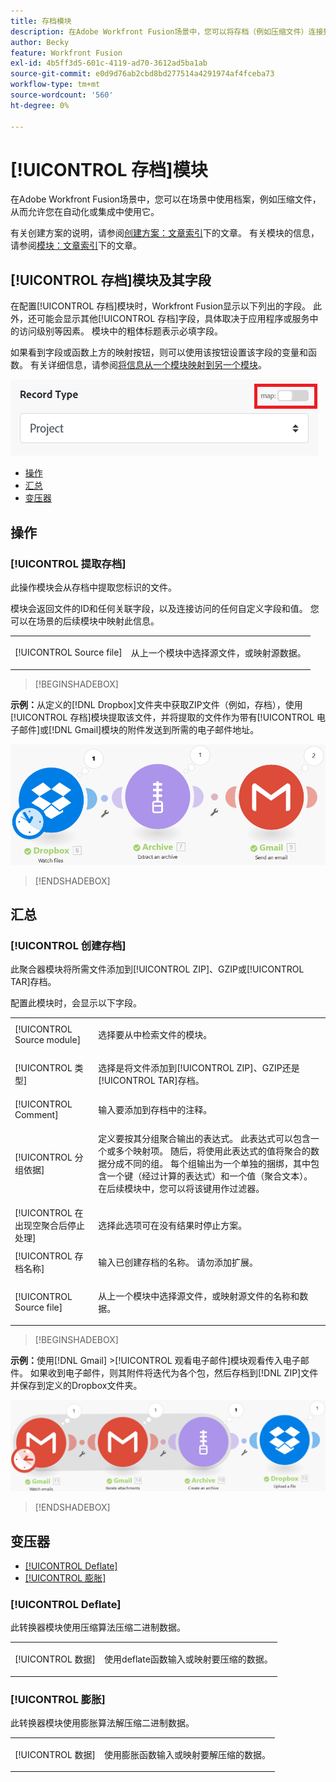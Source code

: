 ```yaml
---
title: 存档模块
description: 在Adobe Workfront Fusion场景中，您可以将存档（例如压缩文件）连接到多个第三方应用程序和服务。 例如，您可以配置一个方案，该方案
author: Becky
feature: Workfront Fusion
exl-id: 4b5ff3d5-601c-4119-ad70-3612ad5ba1ab
source-git-commit: e0d9d76ab2cbd8bd277514a4291974af4fceba73
workflow-type: tm+mt
source-wordcount: '560'
ht-degree: 0%

---
```


# [!UICONTROL 存档]模块

在Adobe Workfront Fusion场景中，您可以在场景中使用档案，例如压缩文件，从而允许您在自动化或集成中使用它。

有关创建方案的说明，请参阅[创建方案：文章索引](/help/workfront-fusion/create-scenarios/create-scenarios-toc.md)下的文章。 有关模块的信息，请参阅[模块：文章索引](/help/workfront-fusion/references/modules/modules-toc.md)下的文章。

## [!UICONTROL 存档]模块及其字段

在配置[!UICONTROL 存档]模块时，Workfront Fusion显示以下列出的字段。 此外，还可能会显示其他[!UICONTROL 存档]字段，具体取决于应用程序或服务中的访问级别等因素。 模块中的粗体标题表示必填字段。

如果看到字段或函数上方的映射按钮，则可以使用该按钮设置该字段的变量和函数。 有关详细信息，请参阅[将信息从一个模块映射到另一个模块](/help/workfront-fusion/create-scenarios/map-data/map-data-from-one-to-another.md)。

![映射切换](/help/workfront-fusion/references/apps-and-modules/assets/map-toggle-350x74.png)

* [操作](#actions)
* [汇总](#aggregators)
* [变压器](#transformers)

## 操作

### [!UICONTROL 提取存档]

此操作模块会从存档中提取您标识的文件。

模块会返回文件的ID和任何关联字段，以及连接访问的任何自定义字段和值。 您可以在场景的后续模块中映射此信息。

<table style="table-layout:auto">
 <col> 
 <col> 
 <tbody> 
  <tr> 
   <td>[!UICONTROL Source file]</td> 
   <td> <p>  <p>从上一个模块中选择源文件，或映射源数据。</p></p>  </td> 
  </tr> 
 </tbody> 
</table>

>[!BEGINSHADEBOX]

**示例：**&#x200B;从定义的[!DNL Dropbox]文件夹中获取ZIP文件（例如，存档），使用[!UICONTROL 存档]模块提取该文件，并将提取的文件作为带有[!UICONTROL 电子邮件]或[!DNL Gmail]模块的附件发送到所需的电子邮件地址。

![示例Dropbox](/help/workfront-fusion/references/apps-and-modules/assets/example-dropbox-350x134.png)

>[!ENDSHADEBOX]

## 汇总

### [!UICONTROL 创建存档]

此聚合器模块将所需文件添加到[!UICONTROL ZIP]、GZIP或[!UICONTROL TAR]存档。

配置此模块时，会显示以下字段。

<table style="table-layout:auto"> 
 <col> 
 <col> 
 <tbody> 
  <tr> 
   <td>[!UICONTROL Source module]</td> 
   <td> <p> 选择要从中检索文件的模块。</p> </td> 
  </tr> 
  <tr> 
   <td>[!UICONTROL 类型] </td> 
   <td> <p>选择是将文件添加到[!UICONTROL ZIP]、GZIP还是[!UICONTROL TAR]存档。</p> </td> 
  </tr> 
  <tr> 
   <td>[!UICONTROL Comment]</td> 
   <td>输入要添加到存档中的注释。</td> 
  </tr> 
  <tr> 
   <td>[!UICONTROL 分组依据]</td> 
   <td> <p>定义要按其分组聚合输出的表达式。 此表达式可以包含一个或多个映射项。 随后，将使用此表达式的值将聚合的数据分成不同的组。 每个组输出为一个单独的捆绑，其中包含一个键（经过计算的表达式）和一个值（聚合文本）。 在后续模块中，您可以将该键用作过滤器。</p> </td> 
  </tr> 
  <tr> 
   <td>[!UICONTROL 在出现空聚合后停止处理]</td> 
   <td>选择此选项可在没有结果时停止方案。</td> 
  </tr> 
  <tr> 
   <td>[!UICONTROL 存档名称]</td> 
   <td> <p> 输入已创建存档的名称。 请勿添加扩展。</p> </td> 
  </tr> 
  <tr> 
   <td>[!UICONTROL Source file]</td> 
   <td> <p>从上一个模块中选择源文件，或映射源文件的名称和数据。</p> </td> 
  </tr> 
 </tbody> 
</table>

>[!BEGINSHADEBOX]

**示例：**&#x200B;使用[!DNL Gmail] >[!UICONTROL 观看电子邮件]模块观看传入电子邮件。 如果收到电子邮件，则其附件将迭代为各个包，然后存档到[!DNL ZIP]文件并保存到定义的Dropbox文件夹。

![示例Gmail](/help/workfront-fusion/references/apps-and-modules/assets/example-gmail-350x102.png)

>[!ENDSHADEBOX]

## 变压器

* [[!UICONTROL Deflate]](#deflate)
* [[!UICONTROL 膨胀]](#inflate)

### [!UICONTROL Deflate]

此转换器模块使用压缩算法压缩二进制数据。

<table style="table-layout:auto">
 <col> 
 <col> 
 <tbody> 
  <tr> 
   <td>[!UICONTROL 数据] </td> 
   <td> <p>使用deflate函数输入或映射要压缩的数据。</p> </td> 
  </tr> 
 </tbody> 
</table>

### [!UICONTROL 膨胀]

此转换器模块使用膨胀算法解压缩二进制数据。

<table style="table-layout:auto">
 <col> 
 <col> 
 <tbody> 
  <tr> 
   <td>[!UICONTROL 数据] </td> 
   <td> <p>使用膨胀函数输入或映射要解压缩的数据。</p> </td> 
  </tr> 
 </tbody> 
</table>
